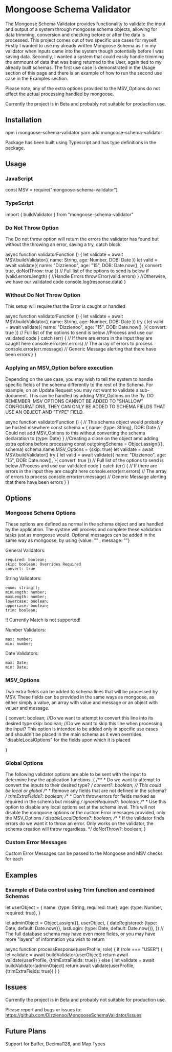 # Mongoose Schema Validator

The Mongoose Schema Validator provides functionality to validate the input and output of a system through mongoose schema objects, allowing for data trimming, conversion and checking before or after the data is processed.  This project comes out of two specific use cases for myself.  Firstly I wanted to use my already written Mongoose Schema as / in my validator when inputs came into the system though potentially before I was saving data.  Secondly, I wanted a system that could easily handle trimming the ammount of data that was being returned to the User, again tied to my already built schemas.  The first use case is demonstrated in the Usage section of this page and there is an example of how to run the second use case in the Examples section.

Please note, any of the extra options provided to the MSV_Options do not effect the actual processing handled by mongoose.

Currently the project is in Beta and probably not suitable for production use.

## Installation

npm i mongoose-schema-validator
yarn add mongoose-schema-validator

Package has been built using Typescript and has type definitions in the package.

## Usage

### JavaScript

const MSV = require("mongoose-schema-validator")

### TypeScript

import { buildValidator } from "mongoose-schema-validator"

### Do Not Throw Option
The Do not throw option will return the errors the validator has found but without the throwing an error, saving a try, catch block

async function validatorFunction () {
	let validate = await MSV.buildValidator({
		name: String,
		age: Number,
		DOB: Date
	})
	let valid = await validate({
		name: "Dizzienoo",
		age: "15",
		DOB: Date.now(),
	}{ convert: true, doNotThrow: true }) // Full list of the options to send is below
	if (valid.errors.length) {
		//Handle Errors
		throw Error(valid.errors)
	}
	//Otherwise, we have our validated code
	console.log(response.data)
}

### Without Do Not Throw Option
This setup will require that the Error is caught or handled

async function validatorFunction () {
	let validate = await MSV.buildValidator({
		name: String,
		age: Number,
		DOB: Date
	})
	try {
	let valid = await validate({
		name: "Dizzienoo",
		age: "15",
		DOB: Date.now(),
	}{ convert: true }) // Full list of the options to send is below
	//Process and use our validated code
	}
	catch (err) {
		// If there are errors in the input they are caught here
		console.error(err.errors) // The array of errors to process
		console.error(err.message) // Generic Message alerting that there have been errors
	}
}


### Applying an MSV_Option before execution

Depending on the use case, you may wish to tell the system to handle specific fields of the schema differently to the rest of the Schema.  For example, on an Update Request you may not want to validate a sub-document.  This can be handled by adding MSV_Options on the fly.  DO REMEMBER: MSV OPTIONS CANNOT BE ADDED TO "SHALLOW" CONFIGURATIONS, THEY CAN ONLY BE ADDED TO SCHEMA FIELDS THAT USE AN OBJECT AND "TYPE" FIELD.

async function validatorFunction () {
	// This schema object would probably be hosted elsewhere
	const schema = {
		name: {type: String},
		DOB: Date // Could not add MSV_Options to this without converting the schema declaration to {type: Date}
	}
	//Creating a close on the object amd adding extra options before processing
	const outgoingSchema = Object.assign({}, schema)
	schema.name.MSV_Options = {skip: true}
	let validate = await MSV.buildValidator()
	try {
	let valid = await validate({
		name: "Dizzienoo",
		age: "15",
		DOB: Date.now(),
	}{ convert: true }) // Full list of the options to send is below
	//Process and use our validated code
	}
	catch (err) {
		// If there are errors in the input they are caught here
		console.error(err.errors) // The array of errors to process
		console.error(err.message) // Generic Message alerting that there have been errors
	}
}

## Options

### Mongoose Schema Options
These options are defined as normal in the schema object and are handled by the application.  The systme will process and complete these validation tasks just as mongoose would.  Optional messages can be added in the same way as mongoose, by using {value: "" , message: ""}

General Validators:

	required: boolean;
	skip: boolean; Overrides Required
	convert: true

String Validators:

	enum: string[]; 
	minLength: number;
	maxLength: number;
	lowercase: boolean;
	uppercase: boolean;
	trim: boolean;
!! Currently Match is not supported!

Number Validators:

	max: number;
	min: number;

Date Validators:

	max: Date;
	min: Date;

### MSV_Options
Two extra fields can be added to schema lines that will be processed by MSV.  These fields can be provided in the same ways as mongoose, as either simply a value, an array with value and message or an object with valuer and message.

{
	convert: boolean; //Do we want to attempt to convert this line into its desired type
	skip: boolean; //Do we want to skip this line when processing the input?  This option is intended to be added only in specific use cases and shouldn't be placed in the main schema as it even overrides "disableLocalOptions" for the fields upon which it is placed

}

### Global Options
The following validator options are able to be sent with the input to determine how the application functions.
{
	/**
		* Do we want to attempt to convert the inputs to their desired type?
		*/
	convert?: boolean; // This could be local or global
	/**
		* Remove any fields that are not defined in the schema?
		*/
	trimExtraFields?: boolean;
	/**
		* Don't throw errors for fields marked as required in the schema but missing
		*/
	ignoreRequired?: boolean;
	/**
		* Use this option to disable any local options set at the schema level.  This will not disable the mongoose options or the custom Error messages provided, only the MSV_Options
		*/
	disableLocalOptions?: boolean;
	/**
		* If the validator finds errors do we want it to throw an error.  Only works on the validator, the schema creation will throw regardless.
		*/
	doNotThrow?: boolean;
}


### Custom Error Messages

Custom Error Messages can be passed to the Mongoose and MSV checks for each 


## Examples

### Example of Data control using Trim function and combined Schemas

let userObject = {
	name: {type: String, required: true},
	age: {type: Number, required: true},
}

let adminObject = Object.assign({}, userObject, {
	dateRegistered: {type: Date, default: Date.now()},
	lastLogin: {type: Date, default: Date.now()},
})
// The full database schema may have even more fields, or you may have more "layers" of information you wish to return

async function processResponse(userProfile, role) {
 if (role === "USER") {
	 let validate = await buildValidator(userObject)
	 return await validate(userProfile, {trimExtraFields: true})
 }
 else {
	 let validate = await buildValidator(adminObject)
	 return await validate(userProfile, {trimExtraFields: true})
 }
}


## Issues

Currently the project is in Beta and probably not suitable for production use.

Please report and bugs or issues to:
https://github.com/Dizzienoo/MongooseSchemaValidator/issues



## Future Plans

Support for Buffer, Decimal128, and Map Types
